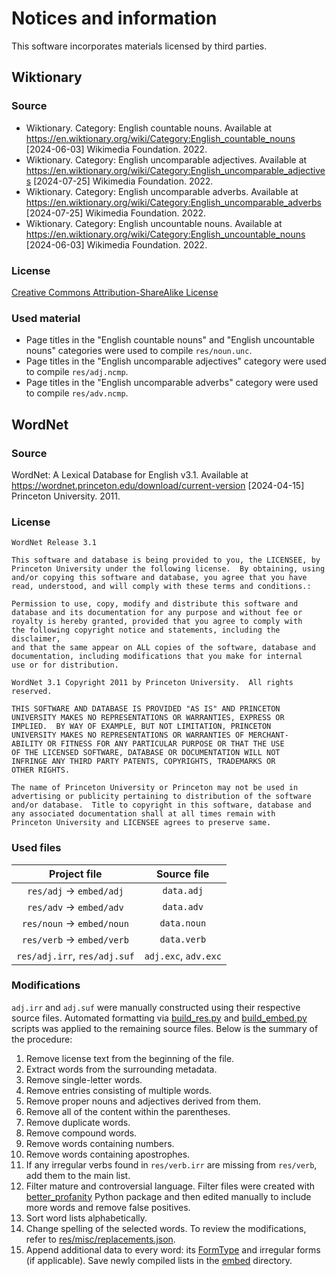 # Notices and information

This software incorporates materials licensed by third parties.

## Wiktionary

### Source

* Wiktionary. Category: English countable nouns. Available at https://en.wiktionary.org/wiki/Category:English_countable_nouns \[2024-06-03] Wikimedia Foundation. 2022.
* Wiktionary. Category: English uncomparable adjectives. Available at https://en.wiktionary.org/wiki/Category:English_uncomparable_adjectives \[2024-07-25] Wikimedia Foundation. 2022.
* Wiktionary. Category: English uncomparable adverbs. Available at https://en.wiktionary.org/wiki/Category:English_uncomparable_adverbs \[2024-07-25] Wikimedia Foundation. 2022.
* Wiktionary. Category: English uncountable nouns. Available at https://en.wiktionary.org/wiki/Category:English_uncountable_nouns \[2024-06-03] Wikimedia Foundation. 2022.

### License

[Creative Commons Attribution-ShareAlike License](https://creativecommons.org/licenses/by-sa/4.0)

### Used material

* Page titles in the "English countable nouns" and "English uncountable nouns" categories were used to compile `res/noun.unc`.
* Page titles in the "English uncomparable adjectives" category were used to compile `res/adj.ncmp`.
* Page titles in the "English uncomparable adverbs" category were used to compile `res/adv.ncmp`.

## WordNet

### Source

WordNet: A Lexical Database for English v3.1. Available at https://wordnet.princeton.edu/download/current-version \[2024-04-15] Princeton University. 2011.

### License

```text
WordNet Release 3.1

This software and database is being provided to you, the LICENSEE, by  
Princeton University under the following license.  By obtaining, using  
and/or copying this software and database, you agree that you have  
read, understood, and will comply with these terms and conditions.:  
  
Permission to use, copy, modify and distribute this software and  
database and its documentation for any purpose and without fee or  
royalty is hereby granted, provided that you agree to comply with  
the following copyright notice and statements, including the disclaimer,  
and that the same appear on ALL copies of the software, database and  
documentation, including modifications that you make for internal  
use or for distribution.  
  
WordNet 3.1 Copyright 2011 by Princeton University.  All rights reserved.  
  
THIS SOFTWARE AND DATABASE IS PROVIDED "AS IS" AND PRINCETON  
UNIVERSITY MAKES NO REPRESENTATIONS OR WARRANTIES, EXPRESS OR  
IMPLIED.  BY WAY OF EXAMPLE, BUT NOT LIMITATION, PRINCETON  
UNIVERSITY MAKES NO REPRESENTATIONS OR WARRANTIES OF MERCHANT-  
ABILITY OR FITNESS FOR ANY PARTICULAR PURPOSE OR THAT THE USE  
OF THE LICENSED SOFTWARE, DATABASE OR DOCUMENTATION WILL NOT  
INFRINGE ANY THIRD PARTY PATENTS, COPYRIGHTS, TRADEMARKS OR  
OTHER RIGHTS.  
  
The name of Princeton University or Princeton may not be used in  
advertising or publicity pertaining to distribution of the software  
and/or database.  Title to copyright in this software, database and  
any associated documentation shall at all times remain with  
Princeton University and LICENSEE agrees to preserve same.  
```

### Used files

| Project file                   | Source file            |
|:------------------------------:|:----------------------:|
| `res/adj` &rarr; `embed/adj`   | `data.adj`             |
| `res/adv` &rarr; `embed/adv`   | `data.adv`             |
| `res/noun` &rarr; `embed/noun` | `data.noun`            |
| `res/verb` &rarr; `embed/verb` | `data.verb`            |
| `res/adj.irr`, `res/adj.suf`   | `adj.exc`, `adv.exc`   |

### Modifications

`adj.irr` and `adj.suf` were manually constructed using their respective source files. Automated formatting via [build_res.py](./scripts/build_res.py) and [build_embed.py](./scripts/build_embed.py) scripts was applied to the remaining source files. Below is the summary of the procedure:

1. Remove license text from the beginning of the file.
2. Extract words from the surrounding metadata.
3. Remove single-letter words.
4. Remove entries consisting of multiple words.
5. Remove proper nouns and adjectives derived from them.
6. Remove all of the content within the parentheses.
7. Remove duplicate words.
8. Remove compound words.
9. Remove words containing numbers.
10. Remove words containing apostrophes.
11. If any irregular verbs found in `res/verb.irr` are missing from `res/verb`, add them to the main list.
12. Filter mature and controversial language. Filter files were created with [better_profanity](https://github.com/snguyenthanh/better_profanity) Python package and then edited manually to include more words and remove false positives.
13. Sort word lists alphabetically.
14. Change spelling of the selected words. To review the modifications, refer to [res/misc/replacements.json](./res/misc/replacements.json).
15. Append additional data to every word: its [FormType](./formType.go#L4) and irregular forms (if applicable). Save newly compiled lists in the [embed](./embed/) directory.
